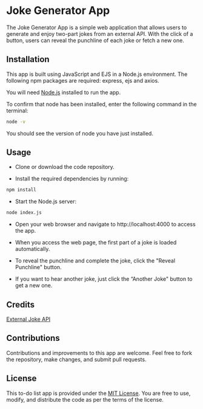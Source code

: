 # Joke Generator App

The Joke Generator App is a simple web application that allows users to generate and enjoy two-part jokes from an external API. With the click of a button, users can reveal the punchline of each joke or fetch a new one. 

## Installation

This app is built using JavaScript and EJS in a Node.js environment. The following npm packages are required: express, ejs and axios.

You will need [Node.js](https://nodejs.org/en) installed to run the app.

To confirm that node has been installed, enter the following command in the terminal:

```bash
node -v
```
You should see the version of node you have just installed.

## Usage 

- Clone or download the code repository.

- Install the required dependencies by running:

```bash
npm install 
```
- Start the Node.js server:

```bash
node index.js
```
- Open your web browser and navigate to http://localhost:4000 to access the app.

- When you access the web page, the first part of a joke is loaded automatically. 

- To reveal the punchline and complete the joke, click the "Reveal Punchline" button.

- If you want to hear another joke, just click the “Another Joke" button to get a new one.

## Credits

[External Joke API](https://v2.jokeapi.dev/)

## Contributions

Contributions and improvements to this app are welcome. Feel free to fork the repository, make changes, and submit pull requests.

## License

This to-do list app is provided under the [MIT License](https://choosealicense.com/licenses/mit/). You are free to use, modify, and distribute the code as per the terms of the license.